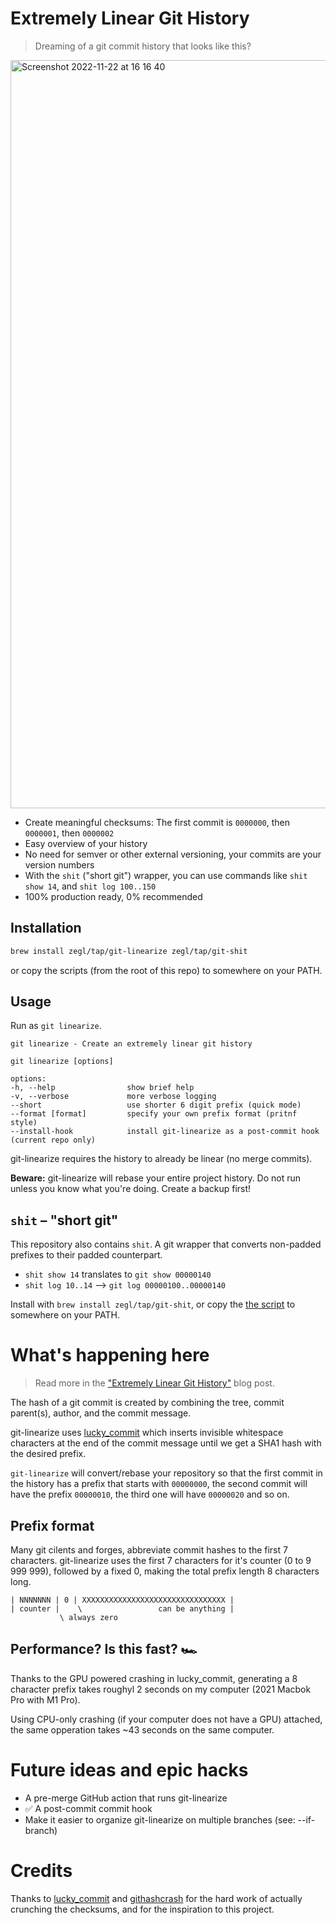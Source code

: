 # Extremely Linear Git History

> Dreaming of a git commit history that looks like this?

<img width="1197" alt="Screenshot 2022-11-22 at 16 16 40" src="https://user-images.githubusercontent.com/47952/203351228-383cd585-c135-4f63-ac3d-8f10707cc9c7.png">

* Create meaningful checksums: The first commit is `0000000`, then `0000001`, then `0000002`
* Easy overview of your history
* No need for semver or other external versioning, your commits are your version numbers
* With the `shit` ("short git") wrapper, you can use commands like `shit show 14`, and `shit log 100..150`
* 100% production ready, 0% recommended

## Installation

```bash
brew install zegl/tap/git-linearize zegl/tap/git-shit
```

or copy the scripts (from the root of this repo) to somewhere on your PATH.

## Usage

Run as `git linearize`.

```
git linearize - Create an extremely linear git history

git linearize [options]

options:
-h, --help                show brief help
-v, --verbose             more verbose logging
--short                   use shorter 6 digit prefix (quick mode)
--format [format]         specify your own prefix format (pritnf style)
--install-hook            install git-linearize as a post-commit hook (current repo only)
```

git-linearize requires the history to already be linear (no merge commits).

**Beware:** git-linearize will rebase your entire project history. Do not run unless you know what you're doing. Create a backup first!

## `shit` – "short git"

This repository also contains `shit`. A git wrapper that converts non-padded prefixes to their padded counterpart.

* `shit show 14` translates to `git show 00000140`
* `shit log 10..14` --> `git log 00000100..00000140`

Install with `brew install zegl/tap/git-shit`, or copy the [the script](https://github.com/zegl/extremely-linear/blob/main/shit) to somewhere on your PATH.


# What's happening here

> Read more in the ["Extremely Linear Git History"](https://westling.dev/b/extremely-linear-git) blog post.

The hash of a git commit is created by combining the tree, commit parent(s), author, and the commit message.

git-linearize uses [lucky_commit](https://github.com/not-an-aardvark/lucky-commit) which inserts invisible whitespace characters at the end of the commit message until we get a SHA1 hash with the desired prefix.

`git-linearize` will convert/rebase your repository so that the first commit in the history has a prefix that starts with `00000000`, the second commit will have the prefix `00000010`, the third one will have `00000020` and so on.

## Prefix format

Many git cilents and forges, abbreviate commit hashes to the first 7 characters. git-linearize uses the first 7 characters for it's counter (0 to 9 999 999), followed by a fixed 0, making the total prefix length 8 characters long.

```
| NNNNNNN | 0 | XXXXXXXXXXXXXXXXXXXXXXXXXXXXXXXX |
| counter |    \                 can be anything |
           \ always zero
```

## Performance? Is this fast? 🏎

Thanks to the GPU powered crashing in lucky_commit, generating a 8 character prefix takes roughyl 2 seconds on my computer (2021 Macbok Pro with M1 Pro).

Using CPU-only crashing (if your computer does not have a GPU) attached, the same opperation takes ~43 seconds on the same computer.

# Future ideas and epic hacks

* A pre-merge GitHub action that runs git-linearize
* ✅ A post-commit commit hook
* Make it easier to organize git-linearize on multiple branches (see: --if-branch)

# Credits

Thanks to [lucky_commit](https://github.com/not-an-aardvark/lucky-commit) and [githashcrash](https://github.com/Mattias-/githashcrash) for the hard work of actually crunching the checksums, and for the inspiration to this project.